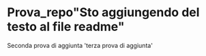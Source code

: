 # Prova_repo"Sto aggiungendo del testo al file readme"
Seconda prova di aggiunta
'terza prova di aggiunta'
